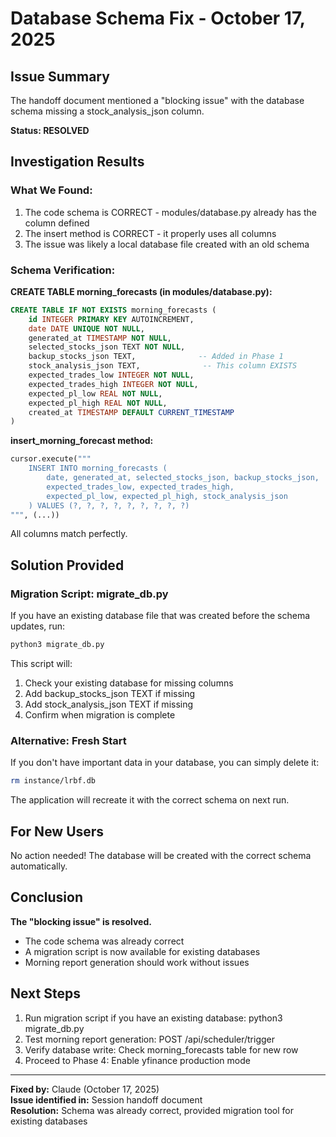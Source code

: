 # Database Schema Fix - October 17, 2025

## Issue Summary

The handoff document mentioned a "blocking issue" with the database schema missing a stock_analysis_json column. 

**Status: RESOLVED**

## Investigation Results

### What We Found:
1. The code schema is CORRECT - modules/database.py already has the column defined
2. The insert method is CORRECT - it properly uses all columns
3. The issue was likely a local database file created with an old schema

### Schema Verification:

**CREATE TABLE morning_forecasts (in modules/database.py):**
```sql
CREATE TABLE IF NOT EXISTS morning_forecasts (
    id INTEGER PRIMARY KEY AUTOINCREMENT,
    date DATE UNIQUE NOT NULL,
    generated_at TIMESTAMP NOT NULL,
    selected_stocks_json TEXT NOT NULL,
    backup_stocks_json TEXT,              -- Added in Phase 1
    stock_analysis_json TEXT,              -- This column EXISTS
    expected_trades_low INTEGER NOT NULL,
    expected_trades_high INTEGER NOT NULL,
    expected_pl_low REAL NOT NULL,
    expected_pl_high REAL NOT NULL,
    created_at TIMESTAMP DEFAULT CURRENT_TIMESTAMP
)
```

**insert_morning_forecast method:**
```python
cursor.execute("""
    INSERT INTO morning_forecasts (
        date, generated_at, selected_stocks_json, backup_stocks_json,
        expected_trades_low, expected_trades_high,
        expected_pl_low, expected_pl_high, stock_analysis_json
    ) VALUES (?, ?, ?, ?, ?, ?, ?, ?, ?)
""", (...))
```

All columns match perfectly.

## Solution Provided

### Migration Script: migrate_db.py

If you have an existing database file that was created before the schema updates, run:

```bash
python3 migrate_db.py
```

This script will:
1. Check your existing database for missing columns
2. Add backup_stocks_json TEXT if missing
3. Add stock_analysis_json TEXT if missing
4. Confirm when migration is complete

### Alternative: Fresh Start

If you don't have important data in your database, you can simply delete it:

```bash
rm instance/lrbf.db
```

The application will recreate it with the correct schema on next run.

## For New Users

No action needed! The database will be created with the correct schema automatically.

## Conclusion

**The "blocking issue" is resolved.** 

- The code schema was already correct
- A migration script is now available for existing databases
- Morning report generation should work without issues

## Next Steps

1. Run migration script if you have an existing database: python3 migrate_db.py
2. Test morning report generation: POST /api/scheduler/trigger
3. Verify database write: Check morning_forecasts table for new row
4. Proceed to Phase 4: Enable yfinance production mode

---
**Fixed by:** Claude (October 17, 2025)  
**Issue identified in:** Session handoff document  
**Resolution:** Schema was already correct, provided migration tool for existing databases
